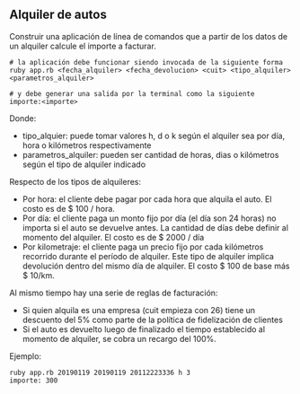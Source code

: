 ## Alquiler de autos

Construir una aplicación de línea de comandos que a partir de los datos de un alquiler calcule el importe a facturar.

```
# la aplicación debe funcionar siendo invocada de la siguiente forma
ruby app.rb <fecha_alquiler> <fecha_devolucion> <cuit> <tipo_alquiler> <parametros_alquiler>

# y debe generar una salida por la terminal como la siguiente
importe:<importe>

```

Donde:
* tipo_alquier: puede tomar valores h, d o k según el alquiler sea por día, hora o kilómetros respectivamente
* parametros_alquiler: pueden ser cantidad de horas, dias o kilómetros según el tipo de alquiler indicado

Respecto de los tipos de alquileres:
* Por hora: el cliente debe pagar por cada hora que alquila el auto. El costo es de $ 100 / hora.
* Por día: el cliente paga un monto fijo por día (el día son 24 horas) no importa si el auto se devuelve antes. La cantidad de días debe definir al momento del alquiler. El costo es de $ 2000 / día
* Por kilometraje: el cliente paga un precio fijo por cada kilómetros recorrido durante el período de alquiler. Este tipo de alquiler implica devolución dentro del mismo día de alquiler. El costo $ 100 de base más $ 10/km.

Al mismo tiempo hay una serie de reglas de facturación:

* Si quien alquila es una empresa (cuit empieza con 26) tiene un descuento del 5% como parte de la política de fidelización de clientes
* Si el auto es devuelto luego de finalizado el tiempo establecido al momento de alquiler, se cobra un recargo del 100%.

Ejemplo:
```
ruby app.rb 20190119 20190119 20112223336 h 3
importe: 300

```
